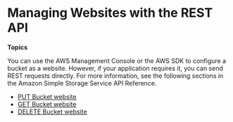 # Managing Websites with the REST API<a name="ConfigWebSiteREST"></a>

**Topics**

You can use the AWS Management Console or the AWS SDK to configure a bucket as a website\. However, if your application requires it, you can send REST requests directly\. For more information, see the following sections in the Amazon Simple Storage Service API Reference\.
+ [PUT Bucket website](https://docs.aws.amazon.com/AmazonS3/latest/API/RESTBucketPUTwebsite.html)
+ [GET Bucket website](https://docs.aws.amazon.com/AmazonS3/latest/API/RESTBucketGETwebsite.html)
+ [DELETE Bucket website](https://docs.aws.amazon.com/AmazonS3/latest/API/RESTBucketDELETEwebsite.html)